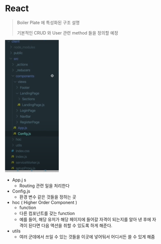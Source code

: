 # React 

> Boiler Plate 에 특성화된 구조 설명
>
> 기본적인 CRUD 와 User 관련 method 들을 정의할 예정



![image-20210302162356060](React_boilerplate.assets/image-20210302162356060.png)

- App.j s 
  - Routing 관련 일을 처리한다
- Config.js 
  - 환경 변수 같은 것들을 정하는 곳 
- hoc ( Higher Order Component )
  - function 
  - 다른 컴포넌트를 갖는 function
  - 예를 들어, 해당 유저가 해당 페이지에 들어갈 자격이 되는지를 알아 낸 후에 자격이 된다면 다음 액션을 취할 수 있도록 하게 해준다.
- utils 
  - 여러 군데에서 쓰일 수 있는 것들을 이곳에 넣어둬서 어디서든 쓸 수 있게 해줌



